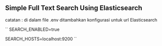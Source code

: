 ## Simple Full Text Search Using Elasticsearch

catatan : di dalam file .env ditambahkan konfigurasi untuk url Elasticsearch

``
SEARCH_ENABLED=true

SEARCH_HOSTS=localhost:9200
``
